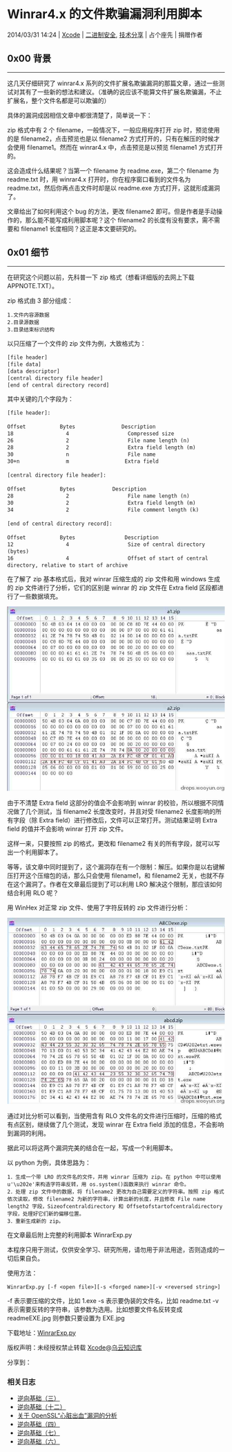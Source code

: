 # Winrar4.x 的文件欺骗漏洞利用脚本

2014/03/31 14:24 | [Xcode](http://drops.wooyun.org/author/Xcode "由 Xcode 发布") | [二进制安全](http://drops.wooyun.org/category/binary "查看 二进制安全 中的全部文章"), [技术分享](http://drops.wooyun.org/category/tips "查看 技术分享 中的全部文章") | 占个座先 | 捐赠作者

## 0x00 背景

* * *

这几天仔细研究了 winrar4.x 系列的文件扩展名欺骗漏洞的那篇文章，通过一些测试对其有了一些新的想法和建议。（准确的说应该不能算文件扩展名欺骗漏，不止扩展名，整个文件名都是可以欺骗的）

具体的漏洞成因相信文章中都很清楚了，简单说一下：

zip 格式中有 2 个 filename，一般情况下，一般应用程序打开 zip 时，预览使用的是 filename2，点击预览也是以 filename2 方式打开的，只有在解压的时候才会使用 filename1。然而在 winrar4.x 中，点击预览是以预览 filename1 方式打开的。

这会造成什么结果呢？当第一个 filename 为 readme.exe，第二个 filename 为 readme.txt 时，用 winrar4.x 打开时，你在程序窗口看到的文件名为 readme.txt，然后你再点击文件时却是以 readme.exe 方式打开，这就形成漏洞了。

文章给出了如何利用这个 bug 的方法，更改 filename2 即可。但是作者是手动操作的，那么能不能写成利用脚本呢？这个 filename2 的长度有没有要求，需不需要和 filename1 长度相同？这正是本文要研究的。

## 0x01 细节

* * *

在研究这个问题以前，先科普一下 zip 格式（想看详细版的去网上下载 APPNOTE.TXT）。

zip 格式由 3 部分组成：

```
1.文件内容源数据
2.目录源数据
3.目录结束标识结构 
```

以只压缩了一个文件的 zip 文件为例，大致格式为：

```
[file header]
[file data]
[data descriptor]
[central directory file header]
[end of central directory record] 
```

其中关键的几个字段为：

```
[file header]: 

Offset           Bytes               Description 
18                 4                   Compressed size 
26                 2                   File name length (n) 
28                 2                   Extra field length (m) 
30                 n                   File name 
30+n               m                  Extra field 

[central directory file header]: 

Offset           Bytes            Description 
28                 2                   File name length (n) 
30                 2                   Extra field length (m) 
34                 2                   File comment length (k) 

[end of central directory record]: 

Offset           Bytes                Description 
12                 4                   Size of central directory (bytes) 
16                 4                   Offset of start of central directory, relative to start of archive 
```

在了解了 zip 基本格式后，我对 winrar 压缩生成的 zip 文件和用 windows 生成的 zip 文件进行了分析，它们的区别是 winrar 的 zip 文件在 Extra field 区段都进行了一些数据填充。

![2014033020212771177_jpg.jpg](img/img1_u44_jpg.jpg)

由于不清楚 Extra field 这部分的值会不会影响到 winrar 的校验，所以根据不同情况做了几个测试，当 filename2 长度改变时，并且对受 filename2 长度影响的所有字段（除 Extra field）进行修改后，文件可以正常打开。测试结果证明 Extra field 的值并不会影响 winrar 打开 zip 文件。

这样一来，只要按照 zip 的格式，更改和 filename2 有关的所有字段，就可以写出一个利用脚本了。

等等，该文章中同时提到了，这个漏洞存在有一个限制：解压。如果你是以右键解压打开这个压缩包的话，那么只会使用 filename1，和 filename2 无关，也就不存在这个漏洞了。作者在文章最后提到了可以利用 LRO 解决这个限制，那应该如何结合利用 RLO 呢？

用 WinHex 对正常 zip 文件、使用了字符反转的 zip 文件进行分析：

![2014033020214732907_jpg.jpg](img/img2_u48_jpg.jpg)

通过对比分析可以看到，当使用含有 RLO 文件名的文件进行压缩时，压缩的格式有点区别，继续做了几个测试，发现 winrar 在 Extra field 添加的信息，不会影响到漏洞的利用。

据此可以将这两个漏洞完美的结合在一起，写成一个利用脚本。

以 python 为例，具体思路为：

```
1．生成一个带 LRO 的文件名的文件，并用 winrar 压缩为 zip。在 python 中可以使用 u'\u202e'来构造字符串反转，用 os.system()函数来执行 winrar 命令。 
2．处理 zip 文件中的数据，将 filename2 更改为自己需要定义的字符串。按照 zip 格式依次读取，修改 filename2 为新的字符串，计算出新的长度，并且修改 File name length2 字段，Sizeofcentraldirectory 和 Offsetofstartofcentraldirectory 字段，处理好它们新的偏移位置。 
3．重新生成新的 zip。 
```

在文章最后附上完整的利用脚本 WinrarExp.py

本程序只用于测试，仅供安全学习、研究所用，请勿用于非法用途，否则造成的一切后果自负。

使用方法：

```
WinrarExp.py [-f <open file>][-s <forged name>][-v <reversed string>] 

```

-f 表示要压缩的文件，比如 1.exe
-s 表示要伪装的文件名，比如 readme.txt
-v 表示需要反转的字符串，该参数为选用。比如想要文件名反转变成 readmeEXE.jpg 则参数只要设置为 EXE.jpg

下载地址：[WinrarExp.py](http://static.wooyun.org/20141017/2014101712290362071.zip)

版权声明：未经授权禁止转载 [Xcode](http://drops.wooyun.org/author/Xcode "由 Xcode 发布")@[乌云知识库](http://drops.wooyun.org)

分享到：

### 相关日志

*   [逆向基础（三）](http://drops.wooyun.org/tips/1963)
*   [逆向基础（十二）](http://drops.wooyun.org/tips/3167)
*   [关于 OpenSSL“心脏出血”漏洞的分析](http://drops.wooyun.org/papers/1381)
*   [逆向基础（四）](http://drops.wooyun.org/tips/2046)
*   [逆向基础（七）](http://drops.wooyun.org/tips/2282)
*   [逆向基础（六）](http://drops.wooyun.org/tips/2177)